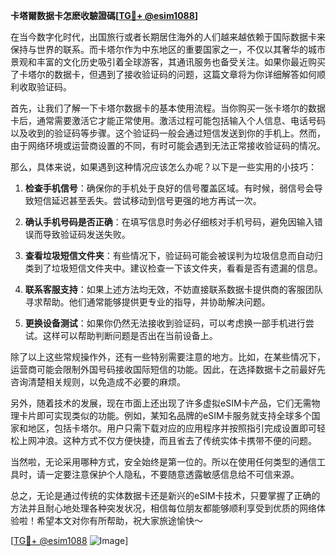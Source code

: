 **卡塔爾数据卡怎麽收驗證碼[[TG💪+ @esim1088](https://t.me/s/esim1088)]**

在当今数字化时代，出国旅行或者长期居住海外的人们越来越依赖于国际数据卡来保持与世界的联系。而卡塔尔作为中东地区的重要国家之一，不仅以其奢华的城市景观和丰富的文化历史吸引着全球游客，其通讯服务也备受关注。如果你最近购买了卡塔尔的数据卡，但遇到了接收验证码的问题，这篇文章将为你详细解答如何顺利收取验证码。

首先，让我们了解一下卡塔尔数据卡的基本使用流程。当你购买一张卡塔尔的数据卡后，通常需要激活它才能正常使用。激活过程可能包括输入个人信息、电话号码以及收到的验证码等步骤。这个验证码一般会通过短信发送到你的手机上。然而，由于网络环境或运营商设置的不同，有时可能会遇到无法正常接收验证码的情况。

那么，具体来说，如果遇到这种情况应该怎么办呢？以下是一些实用的小技巧：

1. **检查手机信号**：确保你的手机处于良好的信号覆盖区域。有时候，弱信号会导致短信延迟甚至丢失。尝试移动到信号更强的地方再试一次。

2. **确认手机号码是否正确**：在填写信息时务必仔细核对手机号码，避免因输入错误而导致验证码发送失败。

3. **查看垃圾短信文件夹**：有些情况下，验证码可能会被误判为垃圾信息而自动归类到了垃圾短信文件夹中。建议检查一下该文件夹，看看是否有遗漏的信息。

4. **联系客服支持**：如果上述方法均无效，不妨直接联系数据卡提供商的客服团队寻求帮助。他们通常能够提供更专业的指导，并协助解决问题。

5. **更换设备测试**：如果你仍然无法接收到验证码，可以考虑换一部手机进行尝试。这样可以帮助判断问题是否出在当前设备上。

除了以上这些常规操作外，还有一些特别需要注意的地方。比如，在某些情况下，运营商可能会限制外国号码接收国际短信的功能。因此，在选择数据卡之前最好先咨询清楚相关规则，以免造成不必要的麻烦。

另外，随着技术的发展，现在市面上还出现了许多虚拟eSIM卡产品，它们无需物理卡片即可实现类似的功能。例如，某知名品牌的eSIM卡服务就支持全球多个国家和地区，包括卡塔尔。用户只需下载对应的应用程序并按照指引完成设置即可轻松上网冲浪。这种方式不仅方便快捷，而且省去了传统实体卡携带不便的问题。

当然啦，无论采用哪种方式，安全始终是第一位的。所以在使用任何类型的通信工具时，请一定要注意保护个人隐私，不要随意透露敏感信息给不可信来源。

总之，无论是通过传统的实体数据卡还是新兴的eSIM卡技术，只要掌握了正确的方法并且耐心地处理各种突发状况，相信每位朋友都能够顺利享受到优质的网络体验啦！希望本文对你有所帮助，祝大家旅途愉快～ 

[[TG💪+ @esim1088](https://t.me/s/esim1088) ![Image](https://i.postimg.cc/4NQfJmqS/Snipaste-2025-05-13-00-14-12.png)]